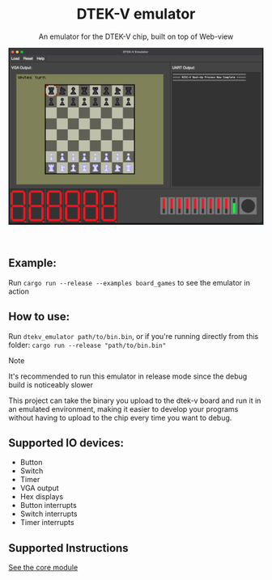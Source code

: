 <div align="center">
    <h1>DTEK-V emulator</h1>
    <p>An emulator for the DTEK-V chip, built on top of Web-view</p>
</div>

![A preview of what the emulator looks like](assets/example.png)

<br />

## Example:

Run `cargo run --release --examples board_games` to see the emulator in action

## How to use:

Run `dtekv_emulator path/to/bin.bin`, or if you're running directly from this folder: `cargo run --release "path/to/bin.bin"`

> [!NOTE]
> It's recommended to run this emulator in release mode since the debug build is noticeably slower

This project can take the binary you upload to the dtek-v board and run it in an emulated environment, making it easier to develop your programs without having to upload to the chip every time you want to debug.

## Supported IO devices:

- Button
- Switch
- Timer
- VGA output
- Hex displays
- Button interrupts
- Switch interrupts
- Timer interrupts

## Supported Instructions

[See the core module](https://github.com/PumpedSardines/dtekv-emulator-core)
